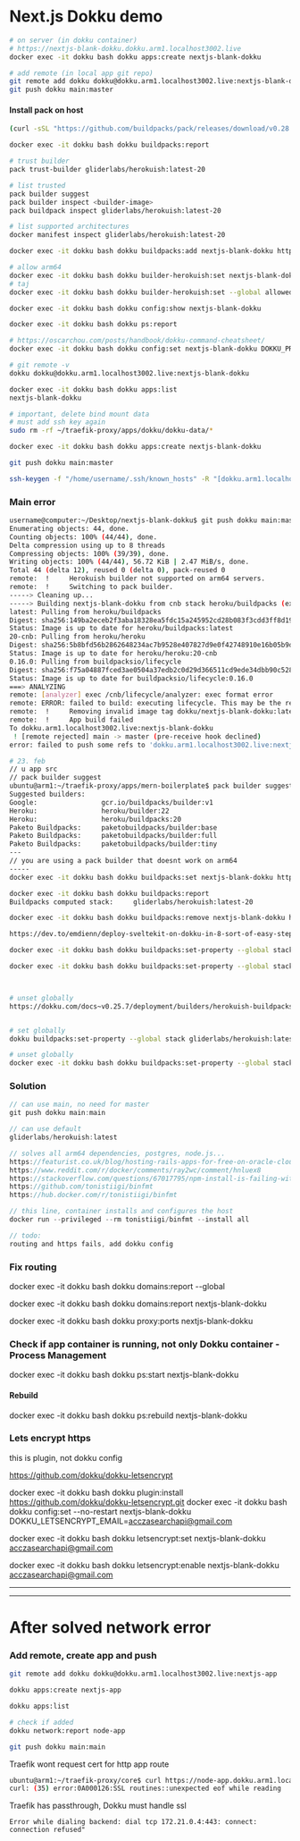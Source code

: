 # Next.js Dokku demo

```bash
# on server (in dokku container)
# https://nextjs-blank-dokku.dokku.arm1.localhost3002.live
docker exec -it dokku bash dokku apps:create nextjs-blank-dokku

# add remote (in local app git repo)
git remote add dokku dokku@dokku.arm1.localhost3002.live:nextjs-blank-dokku
git push dokku main:master
```

#### Install pack on host

```bash
(curl -sSL "https://github.com/buildpacks/pack/releases/download/v0.28.0/pack-v0.28.0-linux-arm64.tgz" | sudo tar -C /usr/local/bin/ --no-same-owner -xzv pack)

docker exec -it dokku bash dokku buildpacks:report

# trust builder
pack trust-builder gliderlabs/herokuish:latest-20

# list trusted
pack builder suggest
pack builder inspect <builder-image>
pack buildpack inspect gliderlabs/herokuish:latest-20

# list supported architectures
docker manifest inspect gliderlabs/herokuish:latest-20

docker exec -it dokku bash dokku buildpacks:add nextjs-blank-dokku https://github.com/paketo-buildpacks/nodejs.git

# allow arm64
docker exec -it dokku bash dokku builder-herokuish:set nextjs-blank-dokku allowed true
# taj
docker exec -it dokku bash dokku builder-herokuish:set --global allowed true

docker exec -it dokku bash dokku config:show nextjs-blank-dokku

docker exec -it dokku bash dokku ps:report

# https://oscarchou.com/posts/handbook/dokku-command-cheatsheet/
docker exec -it dokku bash dokku config:set nextjs-blank-dokku DOKKU_PROXY_PORT="80" DOKKU_PROXY_PORT_MAP="http:80:3000"

```

```bash
# git remote -v
dokku dokku@dokku.arm1.localhost3002.live:nextjs-blank-dokku

docker exec -it dokku bash dokku apps:list
nextjs-blank-dokku

# important, delete bind mount data
# must add ssh key again
sudo rm -rf ~/traefik-proxy/apps/dokku/dokku-data/*

docker exec -it dokku bash dokku apps:create nextjs-blank-dokku

git push dokku main:master

ssh-keygen -f "/home/username/.ssh/known_hosts" -R "[dokku.arm1.localhost3002.live]:3022"

```

### Main error


```bash
username@computer:~/Desktop/nextjs-blank-dokku$ git push dokku main:master
Enumerating objects: 44, done.
Counting objects: 100% (44/44), done.
Delta compression using up to 8 threads
Compressing objects: 100% (39/39), done.
Writing objects: 100% (44/44), 56.72 KiB | 2.47 MiB/s, done.
Total 44 (delta 12), reused 0 (delta 0), pack-reused 0
remote:  !     Herokuish builder not supported on arm64 servers.
remote:  !     Switching to pack builder.
-----> Cleaning up...
-----> Building nextjs-blank-dokku from cnb stack heroku/buildpacks (experimental)...
latest: Pulling from heroku/buildpacks
Digest: sha256:149ba2eceb2f3aba18328ea5fdc15a245952cd28b083f3cdd3ff8d19f37170fa
Status: Image is up to date for heroku/buildpacks:latest
20-cnb: Pulling from heroku/heroku
Digest: sha256:5b8bfd56b2862648234ac7b9528e407827d9e0f42748910e16b05b9dd03ec0d7
Status: Image is up to date for heroku/heroku:20-cnb
0.16.0: Pulling from buildpacksio/lifecycle
Digest: sha256:f75a04887fced3ae0504a37edb2c0d29d366511cd9ede34dbb90c5282b106e79
Status: Image is up to date for buildpacksio/lifecycle:0.16.0
===> ANALYZING
remote: [analyzer] exec /cnb/lifecycle/analyzer: exec format error
remote: ERROR: failed to build: executing lifecycle. This may be the result of using an untrusted builder: failed with status code: 1
remote:  !     Removing invalid image tag dokku/nextjs-blank-dokku:latest
remote:  !     App build failed
To dokku.arm1.localhost3002.live:nextjs-blank-dokku
 ! [remote rejected] main -> master (pre-receive hook declined)
error: failed to push some refs to 'dokku.arm1.localhost3002.live:nextjs-blank-dokku'
```

```bash
# 23. feb
// u app src
// pack builder suggest
ubuntu@arm1:~/traefik-proxy/apps/mern-boilerplate$ pack builder suggest
Suggested builders:
Google:                gcr.io/buildpacks/builder:v1      
Heroku:                heroku/builder:22
Heroku:                heroku/buildpacks:20
Paketo Buildpacks:     paketobuildpacks/builder:base
Paketo Buildpacks:     paketobuildpacks/builder:full
Paketo Buildpacks:     paketobuildpacks/builder:tiny 
---
// you are using a pack builder that doesnt work on arm64
-----
docker exec -it dokku bash dokku buildpacks:set nextjs-blank-dokku https://github.com/heroku/heroku-buildpack-nodejs.git

docker exec -it dokku bash dokku buildpacks:report
Buildpacks computed stack:     gliderlabs/herokuish:latest-20

```

```bash
docker exec -it dokku bash dokku buildpacks:remove nextjs-blank-dokku https://github.com/heroku/heroku-buildpack-nodejs.git

https://dev.to/emdienn/deploy-sveltekit-on-dokku-in-8-sort-of-easy-steps-28g2

docker exec -it dokku bash dokku buildpacks:set-property --global stack paketobuildpacks/builder:base

docker exec -it dokku bash dokku buildpacks:set-property --global stack heroku/builder:22



# unset globally
https://dokku.com/docs~v0.25.7/deployment/builders/herokuish-buildpacks/#removing-a-buildpack


# set globally
dokku buildpacks:set-property --global stack gliderlabs/herokuish:latest

# unset globally
docker exec -it dokku bash dokku buildpacks:set-property --global stack
```

### Solution

```ts
// can use main, no need for master
git push dokku main:main

// can use default
gliderlabs/herokuish:latest

// solves all arm64 dependencies, postgres, node.js...
https://featurist.co.uk/blog/hosting-rails-apps-for-free-on-oracle-cloud-with-dokku
https://www.reddit.com/r/docker/comments/ray2wc/comment/hnluex8
https://stackoverflow.com/questions/67017795/npm-install-is-failing-with-docker-buildx-linux-arm64
https://github.com/tonistiigi/binfmt
https://hub.docker.com/r/tonistiigi/binfmt

// this line, container installs and configures the host
docker run --privileged --rm tonistiigi/binfmt --install all

// todo:
routing and https fails, add dokku config

```

### Fix routing

docker exec -it dokku bash dokku domains:report --global

docker exec -it dokku bash dokku domains:report nextjs-blank-dokku

docker exec -it dokku bash dokku proxy:ports nextjs-blank-dokku

### Check if app container is running, not only Dokku container - Process Management

docker exec -it dokku bash dokku ps:start nextjs-blank-dokku

#### Rebuild

docker exec -it dokku bash dokku ps:rebuild nextjs-blank-dokku

### Lets encrypt https

this is plugin, not dokku config

https://github.com/dokku/dokku-letsencrypt

docker exec -it dokku bash dokku plugin:install https://github.com/dokku/dokku-letsencrypt.git
docker exec -it dokku bash dokku config:set --no-restart nextjs-blank-dokku DOKKU_LETSENCRYPT_EMAIL=acczasearchapi@gmail.com

docker exec -it dokku bash dokku letsencrypt:set nextjs-blank-dokku acczasearchapi@gmail.com

docker exec -it dokku bash dokku letsencrypt:enable nextjs-blank-dokku acczasearchapi@gmail.com

---
---

# After solved network error

### Add remote, create app and push

```bash
git remote add dokku dokku@dokku.arm1.localhost3002.live:nextjs-app

dokku apps:create nextjs-app

dokku apps:list

# check if added
dokku network:report node-app

git push dokku main:main
```

Traefik wont request cert for http app route

```bash
ubuntu@arm1:~/traefik-proxy/core$ curl https://node-app.dokku.arm1.localhost3002.live/
curl: (35) error:0A000126:SSL routines::unexpected eof while reading
```

Traefik has passthrough, Dokku must handle ssl

```
Error while dialing backend: dial tcp 172.21.0.4:443: connect: connection refused"
```